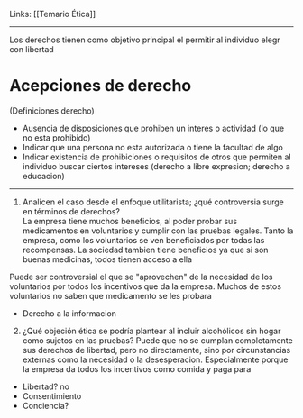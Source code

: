 Links: [[Temario Ética]]
____

Los derechos tienen como objetivo principal el permitir al individuo elegr con libertad

# Acepciones de derecho
(Definiciones derecho)

- Ausencia de disposiciones que prohiben un interes o actividad (lo que no esta prohibido)
- Indicar que una persona no esta autorizada o tiene la facultad de algo
- Indicar existencia de prohibiciones o requisitos de otros que permiten al individuo buscar ciertos intereses (derecho a libre expresion; derecho a educacion)

____

1. Analicen el caso desde el enfoque utilitarista; ¿qué controversia surge en términos de derechos?  
La empresa tiene muchos beneficios, al poder probar sus medicamentos en voluntarios y cumplir con las pruebas legales.
Tanto la empresa, como los voluntarios se ven beneficiados por todas las recompensas.
La sociedad tambien tiene beneficios ya que si son buenas medicinas, todos tienen acceso a ella

Puede ser controversial el que se "aprovechen" de la necesidad de los voluntarios por todos los incentivos que da la empresa. Muchos de estos voluntarios no saben que medicamento se les probara 
- Derecho a la informacion

2. ¿Qué objeción ética se podría plantear al incluir alcohólicos sin hogar como sujetos en las pruebas?
Puede que no se cumplan completamente sus derechos de libertad, pero no directamente, sino por circunstancias externas como la necesidad o la desesperacion. Especialmente porque la empresa da todos los incentivos como comida y paga para 

- Libertad? no
- Consentimiento
- Conciencia?